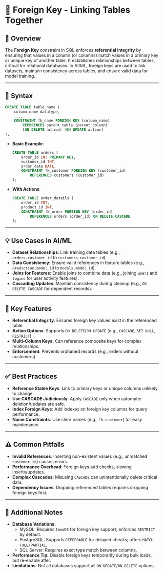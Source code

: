 # 🔗 Foreign Key - Linking Tables Together

## 🌟 Overview

The **Foreign Key** constraint in SQL enforces **referential integrity** by ensuring that values in a column (or columns) match values in a primary key or unique key of another table. It establishes relationships between tables, critical for relational databases. In AI/ML, foreign keys are used to link datasets, maintain consistency across tables, and ensure valid data for model training.

---

## 📜 Syntax

```sql
CREATE TABLE table_name (
    column_name datatype,
    ...,
    CONSTRAINT fk_name FOREIGN KEY (column_name)
        REFERENCES parent_table (parent_column)
        [ON DELETE action] [ON UPDATE action]
);
```

- **Basic Example**:
  ```sql
  CREATE TABLE orders (
      order_id INT PRIMARY KEY,
      customer_id INT,
      order_date DATE,
      CONSTRAINT fk_customer FOREIGN KEY (customer_id)
          REFERENCES customers (customer_id)
  );
  ```
- **With Actions**:
  ```sql
  CREATE TABLE order_details (
      order_id INT,
      product_id INT,
      CONSTRAINT fk_order FOREIGN KEY (order_id)
          REFERENCES orders (order_id) ON DELETE CASCADE
  );
  ```

---

## 💡 Use Cases in AI/ML

- **Dataset Relationships**: Link training data tables (e.g., `orders.customer_id` to `customers.customer_id`).
- **Data Consistency**: Ensure valid references in feature tables (e.g., `prediction.model_id` to `models.model_id`).
- **Joins for Features**: Enable joins to combine data (e.g., joining `users` and `logins` for user activity features).
- **Cascading Updates**: Maintain consistency during cleanup (e.g., `ON DELETE CASCADE` for dependent records).

---

## 🔑 Key Features

- **Referential Integrity**: Ensures foreign key values exist in the referenced table.
- **Action Options**: Supports `ON DELETE`/`ON UPDATE` (e.g., `CASCADE`, `SET NULL`, `RESTRICT`).
- **Multi-Column Keys**: Can reference composite keys for complex relationships.
- **Enforcement**: Prevents orphaned records (e.g., orders without customers).

---

## ✅ Best Practices

- **Reference Stable Keys**: Link to primary keys or unique columns unlikely to change.
- **Use CASCADE Judiciously**: Apply `CASCADE` only when automatic deletion/updates are safe.
- **Index Foreign Keys**: Add indexes on foreign key columns for query performance.
- **Name Constraints**: Use clear names (e.g., `fk_customer`) for easy maintenance.

---

## ⚠️ Common Pitfalls

- **Invalid References**: Inserting non-existent values (e.g., unmatched `customer_id`) causes errors.
- **Performance Overhead**: Foreign keys add checks, slowing inserts/updates.
- **Complex Cascades**: Misusing `CASCADE` can unintentionally delete critical data.
- **Dependency Issues**: Dropping referenced tables requires dropping foreign keys first.

---

## 📝 Additional Notes

- **Database Variations**:
  - MySQL: Requires `InnoDB` for foreign key support; enforces `RESTRICT` by default.
  - PostgreSQL: Supports `DEFERRABLE` for delayed checks; offers `MATCH FULL/PARTIAL`.
  - SQL Server: Requires exact type match between columns.
- **Performance Tip**: Disable foreign keys temporarily during bulk loads, but re-enable after.
- **Limitations**: Not all databases support all `ON UPDATE`/`ON DELETE` options.